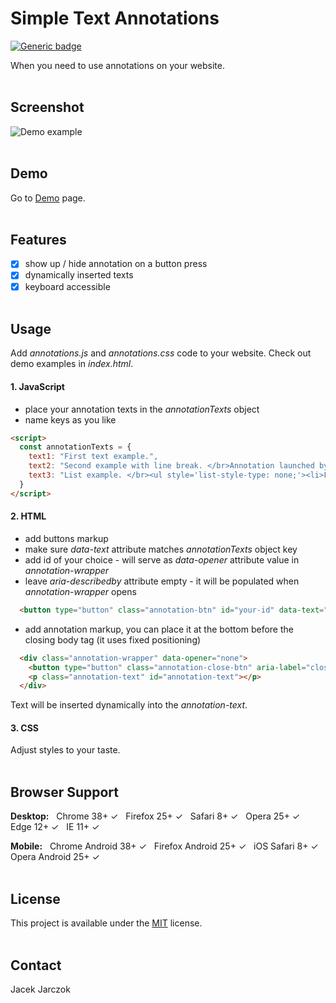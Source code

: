 # Simple Text Annotations
[![Generic badge](https://img.shields.io/badge/Version-1.1.1-green.svg)](https://shields.io/)

When you need to use annotations on your website.
<br><br>

## Screenshot
![Demo example](https://github.com/k-son/Tooltips/blob/main/annotations.png?raw=true "Demo example")
<br><br>

## Demo
Go to [Demo](https://k-son.github.io/simple-text-annotations/) page.
<br><br>

## Features
- [x] show up / hide annotation on a button press
- [x] dynamically inserted texts
- [x] keyboard accessible
<br><br>

## Usage
Add *annotations.js* and *annotations.css* code to your website.
Check out demo examples in *index.html*.
#### 1. JavaScript
- place your annotation texts in the *annotationTexts* object
- name keys as you like
```html
<script>
  const annotationTexts = {
    text1: "First text example.",
    text2: "Second example with line break. </br>Annotation launched by Button nr 2 and Button nr 3.",
    text3: "List example. </br><ul style='list-style-type: none;'><li>First list item.</li><li>Second list item.</li><li>Third list item.</li>"
  }
</script>
```

#### 2. HTML
- add buttons markup
- make sure *data-text* attribute matches *annotationTexts* object key
- add id of your choice - will serve as *data-opener* attribute value in *annotation-wrapper*
- leave *aria-describedby* attribute empty - it will be populated when *annotation-wrapper* opens 
```html
  <button type="button" class="annotation-btn" id="your-id" data-text="text1" aria-describedby="">some text to annotate</button>
```

- add annotation markup, you can place it at the bottom before the closing body tag (it uses fixed positioning)
```html
  <div class="annotation-wrapper" data-opener="none">
    <button type="button" class="annotation-close-btn" aria-label="close annotation"></button>
    <p class="annotation-text" id="annotation-text"></p>
  </div>
```
Text will be inserted dynamically into the *annotation-text*.

#### 3. CSS
Adjust styles to your taste.
<br><br>

## Browser Support
**Desktop:**&nbsp;&nbsp; Chrome 38+ ✓&nbsp;&nbsp; Firefox 25+ ✓&nbsp;&nbsp; Safari 8+ ✓&nbsp;&nbsp;  Opera 25+ ✓&nbsp;&nbsp; Edge 12+ ✓&nbsp;&nbsp; IE 11+ ✓&nbsp;&nbsp;

**Mobile:**&nbsp;&nbsp; Chrome Android 38+ ✓&nbsp;&nbsp; Firefox Android 25+ ✓&nbsp;&nbsp; iOS Safari 8+ ✓&nbsp;&nbsp; Opera Android 25+ ✓&nbsp;&nbsp;
<br><br>

## License
This project is available under the [MIT](https://opensource.org/licenses/mit-license.php) license.
<br><br>

## Contact
 Jacek Jarczok
